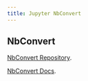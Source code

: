 ```yaml
---
title: Jupyter NbConvert
---
```


## NbConvert

[NbConvert Repository](https://github.com/jupyter/nbconvert.git).

[NbConvert Docs](https://nbconvert.readthedocs.io).
